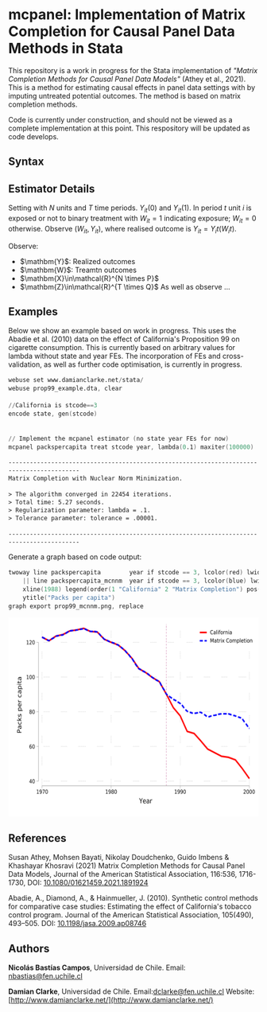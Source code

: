 # mcpanel: Implementation of Matrix Completion for Causal Panel Data Methods in Stata

This repository is a work in progress for the Stata implementation of *"Matrix Completion Methods for Causal Panel Data Models"* (Athey et al., 2021).  This is a method for estimating causal effects in panel data settings with by imputing untreated potential outcomes.  The method is based on matrix completion methods.  

Code is currently under construction, and should not be viewed as a complete implementation at this point.  This respository will be updated as code develops.

## Syntax

## Estimator Details
Setting with $N$ units and $T$ time periods.  $Y_{it}(0)$ and $Y_{it}(1)$.  In period $t$ unit $i$ is exposed or not to binary treatment with $W_{it}=1$ indicating exposure; $W_{it}=0$ otherwise.  Observe ($W_{it},Y_{it}$), where realised outcome is $Y_{it}=Y_it(W_it)$.

Observe:  
- $\mathbm{Y}$: Realized outcomes
- $\mathbm{W}$: Treamtn outcomes
- $\mathbm{X}\in\mathcal{R}^{N \times P}$ 
- $\mathbm{Z}\in\mathcal{R}^{T \times Q}$
As well as observe ...


## Examples

Below we show an example based on work in progress.  This uses the Abadie et al. (2010) data on the effect of California's Proposition 99 on cigarette consumption.  This is currently based on arbitrary values for lambda without state and year FEs.  The incorporation of FEs and cross-validation, as well as further code optimisation, is currently in progress.
```s
webuse set www.damianclarke.net/stata/
webuse prop99_example.dta, clear

//California is stcode==3
encode state, gen(stcode)


// Implement the mcpanel estimator (no state year FEs for now)
mcpanel packspercapita treat stcode year, lambda(0.1) maxiter(100000)
```
```
------------------------------------------------------------------------------------------
Matrix Completion with Nuclear Norm Minimization.

> The algorithm converged in 22454 iterations.
> Total time: 5.27 seconds.
> Regularization parameter: lambda = .1.
> Tolerance parameter: tolerance = .00001.

------------------------------------------------------------------------------------------
```

Generate a graph based on code output:
```s
twoway line packspercapita        year if stcode == 3, lcolor(red) lwidth(thick)   ///
    || line packspercapita_mcnnm  year if stcode == 3, lcolor(blue) lwidth(thick)  ///
    xline(1988) legend(order(1 "California" 2 "Matrix Completion") pos(1) ring(0)) ///
    ytitle("Packs per capita")
graph export prop99_mcnnm.png, replace
```
<img src="https://github.com/damiancclarke/mcpanel/blob/main/prop99_mcnmm.png" width="600" height="400">

## References
Susan Athey, Mohsen Bayati, Nikolay Doudchenko, Guido Imbens & Khashayar Khosravi (2021) Matrix Completion Methods for Causal Panel Data Models, Journal of the American Statistical Association, 116:536, 1716-1730, DOI: [10.1080/01621459.2021.1891924](https://doi.org/10.1080/01621459.2021.1891924)

Abadie, A., Diamond, A., & Hainmueller, J. (2010). Synthetic control methods for comparative case studies: Estimating the effect of California's tobacco control program. Journal of the American Statistical Association, 105(490), 493–505. DOI: [10.1198/jasa.2009.ap08746](https://doi.org/10.1198/jasa.2009.ap08746)


## Authors

**Nicolás Bastías Campos**, Universidad de Chile.
 Email: nbastias@fen.uchile.cl

**Damian Clarke**, Universidad de Chile.
 Email:dclarke@fen.uchile.cl
 Website: [http://www.damianclarke.net/](http://www.damianclarke.net/)

